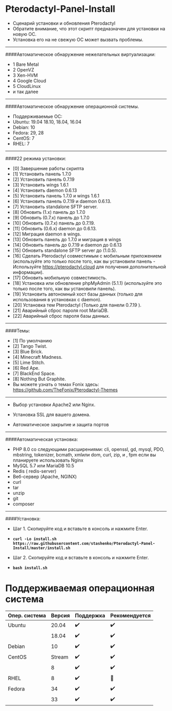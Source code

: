 # Pterodactyl-Panel-Install
* Сценарий установки и обновления Pterodactyl
* Обратите внимание, что этот скрипт предназначен для установки на новую ОС.
* Установка его на не свежую ОС может вызвать проблемы.
--------------------------------
####Автоматическое обнаружение нежелательных виртуализации:
* 1 Bare Metal
* 2 OpenVZ
* 3 Xen-HVM
* 4 Google Cloud
* 5 CloudLinux
* и так далее
--------------------------------
####Автоматическое обнаружение операционной системы.
* Поддерживаемые ОС:
* Ubuntu: 19.04 18.10, 18.04, 16.04
* Debian: 10
* Fedora: 29, 28
* CentOS: 7
* RHEL: 7
--------------------------------
####22 режима установки:
* [0] Завершение работы скрипта
* [1] Установить панель 1.7.0
* [2] Установить панель 0.7.19
* [3] Установить wings 1.6.1
* [4] Установить daemon 0.6.13
* [5] Установить панель 1.7.0 и wings 1.6.1
* [6] Установить панель 0.7.19 и daemon 0.6.13.
* [7] Установить standalone SFTP server.
* [8] Обновить (1.x) панель до 1.7.0
* [9] Обновить (0.7.x) панель до 1.7.0
* [10] Обновить (0.7.x) панель до 0.7.19.
* [11] Обновить (0.6.x) daemon до 0.6.13.
* [12] Миграция daemon в wings.
* [13] Обновить панель до 1.7.0 и миграция в wings
* [14] Обновить панель до 0.7.19 и daemon до 0.6.13
* [15] Обновить standalone SFTP server до (1.0.5).
* [16] Сделать Pterodactyl совместимым с мобильным приложением (используйте это только после того, как вы установили панель - Используйте https://pterodactyl.cloud для получения дополнительной информации).
* [17] Обновить мобильную совместимость.
* [18] Установка или обновление phpMyAdmin (5.1.1) (используйте это только после того, как вы установили панель).
* [19] Установить автономный хост базы данных (только для использования в установках с daemon).
* [20] Установка тем Pterodactyl (Только для панели 0.7.19 ).
* [21] Аварийный сброс пароля root MariaDB.
* [22] Аварийный сброс пароля базы данных.
--------------------------------
####Темы:
* [1] По умолчанию
* [2] Tango Twist.
* [3] Blue Brick.
* [4] Minecraft Madness.
* [5] Lime Stitch.
* [6] Red Ape.
* [7] BlackEnd Space.
* [8] Nothing But Graphite.
* Вы можете узнать о темах Fonix здесь: https://github.com/TheFonix/Pterodactyl-Themes
--------------------------------
* Выбор установки Apache2 или Nginx.

* Установка SSL для вашего домена.

* Автоматическое закрытие и защита портов
--------------------------------
####Автоматическая установка:
* PHP 8.0 со следующими расширениями: cli, openssl, gd, mysql, PDO, mbstring, tokenizer, bcmath, xmlили dom, curl, zip, и , fpm если вы планируете использовать Nginx
* MySQL 5.7 или MariaDB 10.5
* Redis ( redis-server)
* Веб-сервер (Apache, NGINX)
* curl
* tar
* unzip
* git
* composer
--------------------------------
####Установка:
* Шаг 1. Скопируйте код и вставьте в консоль и нажмите Enter.

* **`curl -Lo install.sh https://raw.githubusercontent.com/stashenko/Pterodactyl-Panel-Install/master/install.sh`**

* Шаг 2. Скопируйте код и вставьте в консоль и нажмите Enter.

* **`bash install.sh`**

# Поддерживаемая операционная система
| Опер. система     | Версия  | Поддержка            | Рекомендуется      |
| ----------------- | ------- | -------------------- | ------------------ |
| Ubuntu            | 20.04   | :heavy_check_mark:   | :heavy_check_mark: |
|                   | 18.04   | :heavy_check_mark:   | :heavy_check_mark: |
| Debian            | 10      | :heavy_check_mark:   | :heavy_check_mark: |
| CentOS            | Stream  | :heavy_check_mark:   | :heavy_check_mark: |
|                   | 8       | :heavy_check_mark:   | :heavy_check_mark: |
| RHEL              | 8       | :heavy_check_mark:   | :red_circle:       |
| Fedora            | 34      | :heavy_check_mark:   | :heavy_check_mark: |
|                   | 33      | :heavy_check_mark:   | :heavy_check_mark: |
